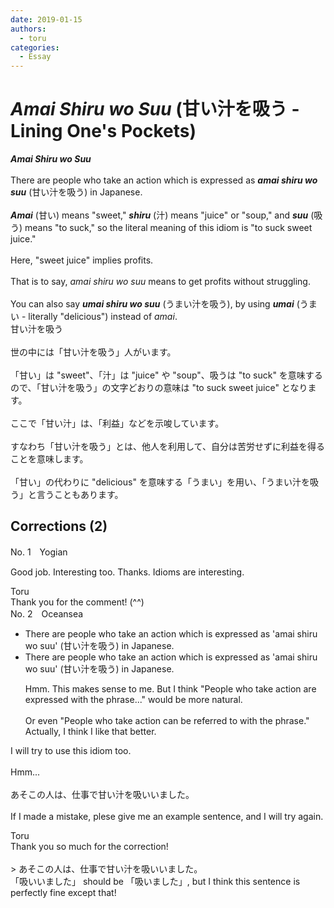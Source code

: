 ```yaml
---
date: 2019-01-15
authors:
  - toru
categories:
  - Essay
---
```


<h1 id="subject_show"><strong><em>Amai Shiru wo Suu</strong></em> (甘い汁を吸う - Lining One's Pockets)</h1>
<div class="date" hidden>Jan 15, 2019 20:06</div>
<div id="post"><div id="body_show_ori">
<strong><em>Amai Shiru wo Suu</strong></em><br/><br/>There are people who take an action which is expressed as <strong><em>amai shiru wo suu</em></strong> (甘い汁を吸う) in Japanese.<br/><br/><strong><em>Amai</em></strong> (甘い) means "sweet," <strong><em>shiru</em></strong> (汁) means "juice" or "soup," and <strong><em>suu</em></strong> (吸う) means "to suck," so the literal meaning of this idiom is "to suck sweet juice."<br/><br/>Here, "sweet juice" implies profits.<br/><br/>That is to say, <em>amai shiru wo suu</em> means to get profits without struggling.<br/><br/>You can also say <strong><em>umai shiru wo suu</em></strong> (うまい汁を吸う), by using <strong><em>umai</em></strong> (うまい - literally "delicious") instead of <em>amai</em>.
</div></div>

<!-- more -->

<div id="post_ja"><div id="body_show_mo">
甘い汁を吸う<br/><br/>世の中には「甘い汁を吸う」人がいます。<br/><br/>「甘い」は "sweet"、「汁」は "juice" や "soup"、吸うは "to suck" を意味するので、「甘い汁を吸う」の文字どおりの意味は "to suck sweet juice" となります。<br/><br/>ここで「甘い汁」は、「利益」などを示唆しています。<br/><br/>すなわち「甘い汁を吸う」とは、他人を利用して、自分は苦労せずに利益を得ることを意味します。<br/><br/>「甘い」の代わりに "delicious" を意味する「うまい」を用い、「うまい汁を吸う」と言うこともあります。
</div></div>

## Corrections (2)
<div id="block"><div class="first_name"> No. 1　<span class="just_name">Yogian</span></div><div id="block2">
<p class="comment_small">
 Good job.  Interesting too.  Thanks.  Idioms are interesting.
</p>

</div><div class="name"><span class="just_name">Toru</span><br>
Thank you for the comment! (^^)
</div>
</div>
<div id="block"><div class="first_name"> No. 2　<span class="just_name">Oceansea</span></div><div id="block2">
<ul class="correction_field">
<li class="incorrect">There are people who take an action which is expressed as 'amai shiru wo suu' (甘い汁を吸う) in Japanese.</li>
<li class="corrected correct">
There are people who take an action which is expressed as 'amai shiru wo suu' (甘い汁を吸う) in Japanese.
<p class="correction_comment">Hmm. This makes sense to me. But I think "People who take action are expressed with the phrase..." would be more natural.<br/><br/>Or even "People who take action can be referred to with the phrase." Actually, I think I like that better.</p>
</li>
</ul>
<p class="comment_small">
 I will try to use this idiom too.
 <br/>
 <br/>
 Hmm...
 <br/>
 <br/>
 あそこの人は、仕事で甘い汁を吸いいました。
 <br/>
 <br/>
 If I made a mistake, plese give me an example sentence, and I will try again.
</p>

</div><div class="name"><span class="just_name">Toru</span><br>
Thank you so much for the correction!<br/><br/>&gt; あそこの人は、仕事で甘い汁を吸いいました。<br/>「吸いいました」 should be 「吸いました」, but I think this sentence is perfectly fine except that!
</div>
</div>
